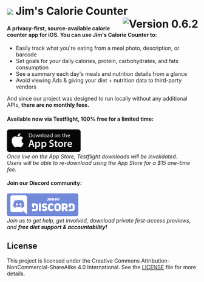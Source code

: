<h1>
    <img src="https://avatars.githubusercontent.com/u/169850294?s=48&v=4" width="30"/>
    Jim's Calorie Counter
    <img src="https://img.shields.io/badge/Version-0.6.2 BETA-yellow" align="right" alt="Version 0.6.2"/>
</h1>


#### A privacy-first, source-available calorie counter app for iOS. You can use Jim's Calorie Counter to:
- Easily track what you're eating from a meal photo, description, or barcode
- Set goals for your daily calories, protein, carbohydrates, and fats consumption
- See a summary each day's meals and nutrition details from a glance
- Avoid viewing Ads & giving your diet + nutrition data to third-party vendors

And since our project was designed to run locally without any additional APIs, **there are no monthly fees.**

#### Available now via Testflight, 100% free for a limited time:
<a href="https://testflight.apple.com/join/jeJhdDVC" target="_blank"><img src="./misc/app-store.png" height="60"/></a>
<br>*Once live on the App Store, Testflight downloads will be invalidated.<br/>Users will be able to re-download using the App Store for a $15 one-time fee.*

#### Join our Discord community:
<a href="https://testflight.apple.com/join/jeJhdDVC" target="_blank"><img src="./misc/discord.png" height="60"/></a>
<br>*Join us to get help, get involved, download private first-access previews, and **free diet support & accountability!***

## License
This project is licensed under the Creative Commons Attribution-NonCommercial-ShareAlike 4.0 International. See the [LICENSE](./LICENSE.md) file for more details.
